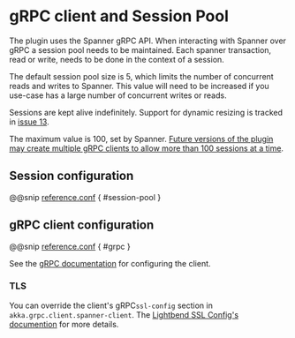 # gRPC client and Session Pool

The plugin uses the Spanner gRPC API. When interacting with Spanner over gRPC a session pool needs to be maintained.
Each spanner transaction, read or write, needs to be done in the context of a session.

The default session pool size is 5, which limits the number of concurrent reads and writes to Spanner.
This value will need to be increased if you use-case has a large number of concurrent writes or reads.

Sessions are kept alive indefinitely. Support for dynamic resizing is tracked in [issue 13](https://github.com/akka/akka-persistence-spanner/issues/13).

The maximum value is 100, set by Spanner. [Future versions of the plugin may create multiple gRPC clients to allow
more than 100 sessions at a time](https://github.com/akka/akka-persistence-spanner/issues/44).

## Session configuration 

@@snip [reference.conf](/journal/src/main/resources/reference.conf) { #session-pool }

## gRPC client configuration

@@snip [reference.conf](/journal/src/main/resources/reference.conf) { #grpc  }

See the [gRPC documentation](https://doc.akka.io/docs/akka-grpc/current/client/configuration.html#by-configuration) for configuring the client.

### TLS

You can override the client's gRPC`ssl-config` section
in `akka.grpc.client.spanner-client`.
The [Lightbend SSL Config's documention](https://lightbend.github.io/ssl-config/) for more details.

